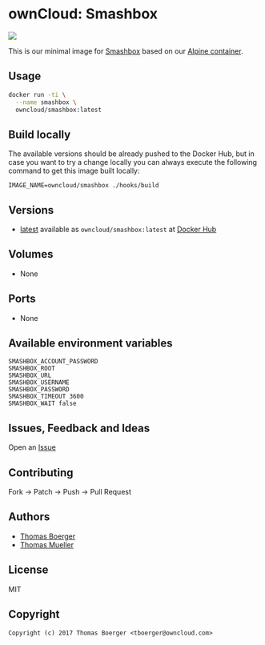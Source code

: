 # ownCloud: Smashbox

[![](https://images.microbadger.com/badges/image/owncloud/smashbox.svg)](https://microbadger.com/images/owncloud/smashbox "Get your own image badge on microbadger.com")

This is our minimal image for [Smashbox](https://github.com/owncloud/smashbox) based on our [Alpine container](https://registry.hub.docker.com/u/owncloud/alpine/).


## Usage

```bash
docker run -ti \
  --name smashbox \
  owncloud/smashbox:latest
```


## Build locally

The available versions should be already pushed to the Docker Hub, but in case you want to try a change locally you can always execute the following command to get this image built locally:

```
IMAGE_NAME=owncloud/smashbox ./hooks/build
```


## Versions

* [latest](https://github.com/owncloud-docker/smashbox/tree/master) available as ```owncloud/smashbox:latest``` at [Docker Hub](https://registry.hub.docker.com/u/owncloud/smashbox/)


## Volumes

* None


## Ports

* None


## Available environment variables

```
SMASHBOX_ACCOUNT_PASSWORD
SMASHBOX_ROOT
SMASHBOX_URL
SMASHBOX_USERNAME
SMASHBOX_PASSWORD
SMASHBOX_TIMEOUT 3600
SMASHBOX_WAIT false
```


## Issues, Feedback and Ideas

Open an [Issue](https://github.com/owncloud-docker/smashbox/issues)


## Contributing

Fork -> Patch -> Push -> Pull Request


## Authors

* [Thomas Boerger](https://github.com/tboerger)
* [Thomas Mueller](https://github.com/DeepDiver1975)


## License

MIT


## Copyright

```
Copyright (c) 2017 Thomas Boerger <tboerger@owncloud.com>
```
